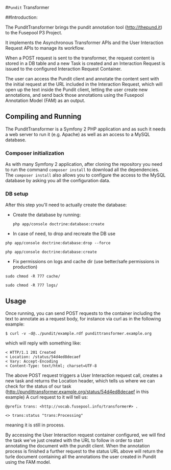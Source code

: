 #`Pundit` Transformer

##Introduction:

The PunditTransformer brings the pundit annotation tool (http://thepund.it) to the Fusepool P3 Project.

It implements the Asynchronous Transformer APIs and the User Interaction Request APIs to manage its workflow.

When a POST request is sent to the transformer, the request content is stored in a DB table and a new Task is created and
an Interaction Request is issued to the configured Interaction Request Container.

The user can access the Pundit client and annotate the content sent with the initial request at the URL included in the
Interaction Request, which will open up the text inside the Pundit client, letting the user create new annotations, and send
 back those annotations using the Fusepool Annotation Model (FAM) as an output.

## Compiling and Running

The PunditTransformer is a Symfony 2 PHP application and as such it needs a web server to run it (e.g. Apache) as well as
an access to a MySQL database.

### Composer initialization

As with many Symfony 2 application, after cloning the repository you need to run the command `composer install` to download all the dependencies.
The `composer install` also allows you to configure the access to the MySQL database by asking you all the configuration data.

### DB setup
After this step you'll need to actually create the database:

* Create the database by running:

    `php app/console doctrine:database:create`

* In case of need, to drop and recreate the DB use

`php app/console doctrine:database:drop --force`

`php app/console doctrine:database:create`


* Fix permissions on logs and cache dir (use better/safe permissions in production)

`sudo chmod -R 777 cache/`

`sudo chmod -R 777 logs/`



## Usage

Once running, you can send POST requests to the container including the text to annotate as a request body, for instance via curl as in the following example:

    $ curl -v -d@../pundit/example.rdf pundittransformer.example.org

which will reply with something like:

    < HTTP/1.1 201 Created
    < Location: /status/54d4ed8decaef
    < Vary: Accept-Encoding
    < Content-Type: text/html; charset=UTF-8

The above POST request triggers a User Interaction request call, creates a new task and returns the Location header, which tells us where we can check for the status of our task (http://pundittransformer.example.org/status/54d4ed8decaef in this example)
A curl request to it will tell us:

    @prefix trans: <http://vocab.fusepool.info/transformer#> .

    <> trans:status "trans:Processing"

meaning it is still in process.

By accessing the User Interaction request container configured, we will find the task we've just created with the URL to follow in order to start annotating the document with the pundit client.
 When the annotation process is finished a further request to the status URL above will return the turle document containing all the annotations the user created in Pundit using the FAM model.





